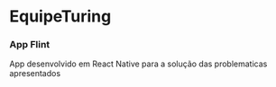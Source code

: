 # EquipeTuring
<h3>App Flint</h3>
App desenvolvido em React Native para a solução das problematicas apresentados <br>
